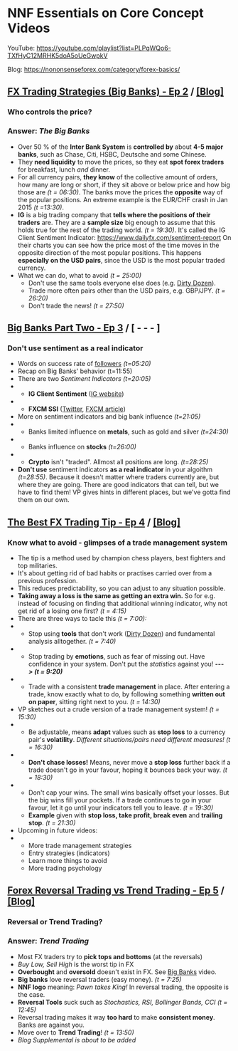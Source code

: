 
# NNF Essentials on Core Concept Videos

YouTube: <https://youtube.com/playlist?list=PLPqWQo6-TXfHyC12MRHK5doA5oUeGwpkV>

Blog: <https://nononsenseforex.com/category/forex-basics/>

## [FX Trading Strategies (Big Banks) - Ep 2](https://youtu.be/Lvq0t0eQOG4 "Big Banks - YouTube") / [[Blog]](https://nononsenseforex.com/forex-basics/forex-trading-strategies-beware-the-big-banks/ "Big Banks - Blog")
### Who controls the price?
### Answer: *The Big Banks*

*   Over 50 % of the **Inter Bank System** is **controlled by** about **4-5 major
    banks**, such as Chase, Citi, HSBC, Deutsche and some Chinese.
*   They **need liquidity** to move the prices, so they eat **spot forex traders**
    for breakfast, lunch *and* dinner.
*   For all currency pairs, **they know** of the collective amount of orders, how
    many are long or short, if they sit above or below price and how big those
    are *(t = 06:30)*. The banks move the prices the **opposite** way of the popular
    positions. An extreme example is the EUR/CHF crash in Jan 2015 *(t =13:30)*.
*   **IG** is a big trading company that **tells where the positions of their traders**
    are. They are a **sample size** big enough to assume that this holds true for the
    rest of the trading world. *(t = 19:30)*. It's called the IG Client Sentiment
    Indicator: <https://www.dailyfx.com/sentiment-report> On their charts you can
    see how the price most of the time moves in the opposite direction of the most
    popular positions. This happens **especially on the USD pairs**, since the USD
    is the most popular traded currency.
*   What we can do, what to avoid *(t = 25:00)*
    * Don't use the same tools everyone else does
      (e.g. [Dirty Dozen](https://youtu.be/3c6o4O8goAo)).
    * Trade more often pairs other than the USD pairs, e.g. GBP/JPY. *(t = 26:20)*
    * Don't trade the news! *(t = 27:50)*


## [Big Banks Part Two - Ep 3](https://youtu.be/OzEZ0i2ma8A "Big Banks II - YouTube") / [ - - - ]
### Don't use sentiment as a real indicator

*   Words on success rate of [followers](https://nononsenseforex.com/testimonials/ "Testimonials") *(t=05:20)*
*   Recap on Big Banks' behavior (t=11:55)
*   There are two *Sentiment Indicators (t=20:05)*
*   * **IG Client Sentiment** ([IG website](https://www.dailyfx.com/sentiment-report))
*   * **FXCM SSI** ([Twitter](https://twitter.com/FXCM_MarketData), [FXCM article](https://www.fxcm.com/markets/insights/speculative-sentiment-index-ssi/))
*   More on sentiment indicators and big bank influence *(t=21:05)*
*   * Banks limited influence on **metals**, such as gold and silver *(t=24:30)*
*   * Banks influence on **stocks** *(t=26:00)*
*   * **Crypto** isn't "traded". Allmost all positions are long. *(t=28:25)*
*   **Don't use** sentiment indicators **as a real indicator** in your algoithm *(t=28:55)*.
    Because it doesn't matter where traders currently are, but where they are
    going. There are good indicators that can tell, but we have to find them!
    VP gives hints in different places, but we've gotta find them on our own.


## [The Best FX Trading Tip - Ep 4](https://youtu.be/orESKrXu6BM "Best Trading Tip - YouTube") / [[Blog]](https://nononsenseforex.com/forex-basics/best-forex-trading-tips/ "Best Trading Tip - Blog")
### Know what to avoid - glimpses of a trade management system

*   The tip is a method used by champion chess players, best fighters and top militaries.
*   It's about getting rid of bad habits or practises carried over from a previous profession.
*   This reduces predictability, so you can adjust to any situation possible.
*   **Taking away a loss is the same as getting an extra win.** So for e.g. instead of focusing on
    finding that additional winning indicator, why not get rid of a losing one first? *(t = 4:15)*
*   There are three ways to tacle this *(t = 7:00):*
*   * Stop using **tools** that don't work ([Dirty Dozen](https://youtu.be/3c6o4O8goAo)) and
      fundamental analysis alltogether.
      *(t = 7:40)*
*   * Stop trading by **emotions**, such as fear of missing out. Have confidence in your system.
      Don't put the *statistics* against you! ***---> (t = 9:20)***
*   * Trade with a consistent **trade management** in place. After entering a trade, know exactly
      what to do, by following something **written out on paper**, sitting right next to you.
      *(t = 14:30)*
*   VP sketches out a crude version of a trade management system! *(t = 15:30)*
*   * Be adjustable, means **adapt** values such as **stop loss** to a currency pair's **volatility**.
      *Different situations/pairs need different measures! (t = 16:30)*
*   * **Don't chase losses!** Means, never move a **stop loss** further back if a trade doesn't go in
      your favour, hoping it bounces back your way. *(t = 18:30)*
*   * Don't cap your wins. The small wins basically offset your losses. But the big wins fill your
      pockets. If a trade continues to go in your favour, let it go until your indicators tell you
      to leave. *(t = 19:30)*
    * **Example** given with **stop loss, take profit, break even** and **trailing stop**.
      *(t = 21:30)*
*   Upcoming in future videos:
*   * More trade management strategies
    * Entry strategies (indicators)
    * Learn more things to avoid
    * More trading psychology


## [Forex Reversal Trading vs Trend Trading - Ep 5](https://youtu.be/EFYGtMThPis "Reversal vs Trend - YouTube") / [[Blog]](https://nononsenseforex.com/forex-basics/reversal-trading-or-trend-trading/ "Reversal vs Trend - Blog")
### Reversal or Trend Trading?
### Answer: *Trend Trading*

*   Most FX traders try to **pick tops and bottoms** (at the reversals)
*   *Buy Low, Sell High* is the worst tip in FX
*   **Overbought** and **oversold** doesn't exist in FX. See [Big Banks](https://youtu.be/Lvq0t0eQOG4)
    video.
*   **Big banks** love reversal traders (easy money). *(t = 7:25)*
*   **NNF logo** meaning: *Pawn takes King!* In reversal trading, the opposite is the case.
*   **Reversal Tools** suck such as *Stochastics, RSI, Bollinger Bands, CCI* *(t = 12:45)*
*   Reversal trading makes it way **too hard** to make **consistent money**. Banks are against you.
*   Move over to **Trend Trading**! *(t = 13:50)*
*   *Blog Supplemental is about to be added*

